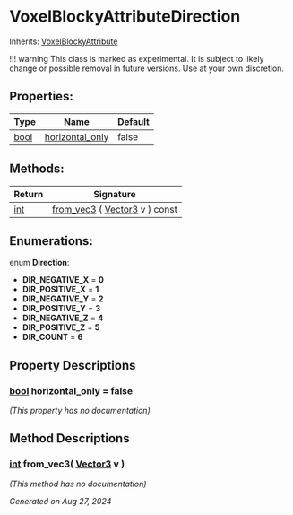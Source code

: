 # VoxelBlockyAttributeDirection

Inherits: [VoxelBlockyAttribute](VoxelBlockyAttribute.md)

!!! warning
    This class is marked as experimental. It is subject to likely change or possible removal in future versions. Use at your own discretion.

## Properties: 


Type                                                                    | Name                                   | Default 
----------------------------------------------------------------------- | -------------------------------------- | --------
[bool](https://docs.godotengine.org/en/stable/classes/class_bool.html)  | [horizontal_only](#i_horizontal_only)  | false   
<p></p>

## Methods: 


Return                                                                | Signature                                                                                                          
--------------------------------------------------------------------- | -------------------------------------------------------------------------------------------------------------------
[int](https://docs.godotengine.org/en/stable/classes/class_int.html)  | [from_vec3](#i_from_vec3) ( [Vector3](https://docs.godotengine.org/en/stable/classes/class_vector3.html) v ) const 
<p></p>

## Enumerations: 

enum **Direction**: 

- <span id="i_DIR_NEGATIVE_X"></span>**DIR_NEGATIVE_X** = **0**
- <span id="i_DIR_POSITIVE_X"></span>**DIR_POSITIVE_X** = **1**
- <span id="i_DIR_NEGATIVE_Y"></span>**DIR_NEGATIVE_Y** = **2**
- <span id="i_DIR_POSITIVE_Y"></span>**DIR_POSITIVE_Y** = **3**
- <span id="i_DIR_NEGATIVE_Z"></span>**DIR_NEGATIVE_Z** = **4**
- <span id="i_DIR_POSITIVE_Z"></span>**DIR_POSITIVE_Z** = **5**
- <span id="i_DIR_COUNT"></span>**DIR_COUNT** = **6**


## Property Descriptions

### [bool](https://docs.godotengine.org/en/stable/classes/class_bool.html)<span id="i_horizontal_only"></span> **horizontal_only** = false

*(This property has no documentation)*

## Method Descriptions

### [int](https://docs.godotengine.org/en/stable/classes/class_int.html)<span id="i_from_vec3"></span> **from_vec3**( [Vector3](https://docs.godotengine.org/en/stable/classes/class_vector3.html) v ) 

*(This method has no documentation)*

_Generated on Aug 27, 2024_
